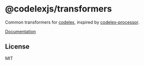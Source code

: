 # @codelexjs/transformers

Common transformers for [codelex](https://github.com/deepcode-ai/codelex), inspired by [codelex-processor](https://github.com/innocenzi/codelex-processor).

[Documentation](https://codelex.style/packages/transformers)

## License

MIT
